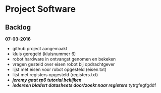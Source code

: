 # **Project Software**
## Backlog

**07-03-2016**

- github project aangemaakt
- kluis geregeld (kluisnummer 6)
- robot hardware in ontvangst genomen en bekeken
- vragen gesteld over eisen robot bij opdrachtgever
- lijst met eisen voor robot opgesteld (eisen.txt)
- lijst met registers opgesteld (registers.txt)
- **_jeremy gaat rp6 tutorial bekijken_**
- **_iedereen bladert datasheets door/zoekt naar registers_**
tytrgfegfgddf

